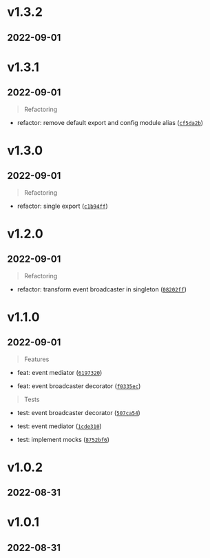 # v1.3.2

## 2022-09-01

# v1.3.1

## 2022-09-01

> Refactoring

* refactor: remove default export and config module alias ([`cf5da2b`](https://github.com/mateusmacedo/ts-event-manager/commit/cf5da2bfd128056b781183d644de1fc082ea34e2))

# v1.3.0

## 2022-09-01

> Refactoring

* refactor: single export ([`c1b94ff`](https://github.com/mateusmacedo/ts-event-manager/commit/c1b94ff7eb5857ef0a33889570b6573b22cd2209))

# v1.2.0

## 2022-09-01

> Refactoring

* refactor: transform event broadcaster in singleton ([`08202ff`](https://github.com/mateusmacedo/ts-event-manager/commit/08202ffcf198206c8c3d80bb2b09731795508745))

# v1.1.0

## 2022-09-01

> Features

* feat: event mediator ([`6197320`](https://github.com/mateusmacedo/ts-event-manager/commit/61973208fd14953beb8fb2f80c285c725291e925))

* feat: event broadcaster decorator ([`f0335ec`](https://github.com/mateusmacedo/ts-event-manager/commit/f0335ece5ea9d0c44cff2bcc5029b60ff8fd04e0))

> Tests

* test: event broadcaster decorator ([`507ca54`](https://github.com/mateusmacedo/ts-event-manager/commit/507ca54e04282fc0dbd9fc02d1a760691877c6bb))

* test: event mediator ([`1cde310`](https://github.com/mateusmacedo/ts-event-manager/commit/1cde31001186dba55dd394823ad48623001d3d58))

* test: implement mocks ([`8752bf6`](https://github.com/mateusmacedo/ts-event-manager/commit/8752bf6ae75282f2a0fde14ecc289dce156ded44))

# v1.0.2

## 2022-08-31

# v1.0.1

## 2022-08-31

